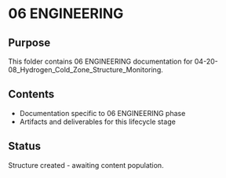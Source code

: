 # 06 ENGINEERING

## Purpose
This folder contains 06 ENGINEERING documentation for 04-20-08_Hydrogen_Cold_Zone_Structure_Monitoring.

## Contents
- Documentation specific to 06 ENGINEERING phase
- Artifacts and deliverables for this lifecycle stage

## Status
Structure created - awaiting content population.
